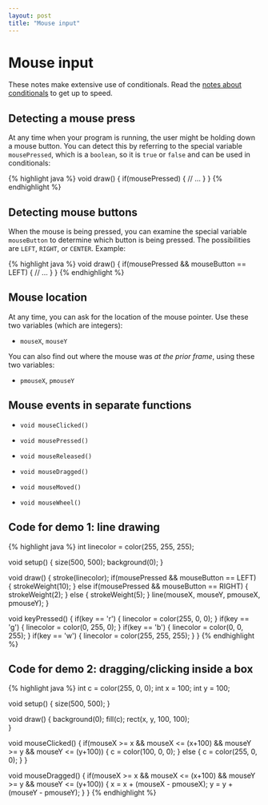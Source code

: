 ```yaml
---
layout: post
title: "Mouse input"
---
```


# Mouse input

These notes make extensive use of conditionals. Read the
[notes about conditionals](/guides/2015-09-01-conditionals.html) to
get up to speed.

## Detecting a mouse press

At any time when your program is running, the user might be holding
down a mouse button. You can detect this by referring to the special
variable `mousePressed`, which is a `boolean`, so it is `true` or
`false` and can be used in conditionals:

{% highlight java %}
void draw()
{
  if(mousePressed)
  {
    // ...
  }
}
{% endhighlight %}

## Detecting mouse buttons

When the mouse is being pressed, you can examine the special variable
`mouseButton` to determine which button is being pressed. The
possibilities are `LEFT`, `RIGHT`, or `CENTER`. Example:

{% highlight java %}
void draw()
{
  if(mousePressed && mouseButton == LEFT)
  {
    // ...
  }
}
{% endhighlight %}

## Mouse location

At any time, you can ask for the location of the mouse pointer. Use
these two variables (which are integers):

- `mouseX`, `mouseY`

You can also find out where the mouse was *at the prior frame*, using
these two variables:

- `pmouseX`, `pmouseY`

## Mouse events in separate functions

- `void mouseClicked()`

- `void mousePressed()`

- `void mouseReleased()`

- `void mouseDragged()`

- `void mouseMoved()`

- `void mouseWheel()`

## Code for demo 1: line drawing

{% highlight java %}
int linecolor = color(255, 255, 255);

void setup()
{
  size(500, 500);
  background(0);
}

void draw()
{
  stroke(linecolor);
  if(mousePressed && mouseButton == LEFT)
  {
    strokeWeight(10);
  }
  else if(mousePressed && mouseButton == RIGHT)
  {
    strokeWeight(2);
  }
  else
  {
    strokeWeight(5);
  }
  line(mouseX, mouseY, pmouseX, pmouseY);
}

void keyPressed()
{
  if(key == 'r')
  {
    linecolor = color(255, 0, 0);
  }
  if(key == 'g')
  {
    linecolor = color(0, 255, 0);
  }
  if(key == 'b')
  {
    linecolor = color(0, 0, 255);
  }
  if(key == 'w')
  {
    linecolor = color(255, 255, 255);
  }
}
{% endhighlight %}

## Code for demo 2: dragging/clicking inside a box

{% highlight java %}
int c = color(255, 0, 0);
int x = 100;
int y = 100;

void setup()
{
  size(500, 500);
}

void draw()
{
  background(0);
  fill(c);
  rect(x, y, 100, 100);  
}

void mouseClicked()
{
  if(mouseX >= x && mouseX <= (x+100) &&
     mouseY >= y && mouseY <= (y+100))
  {
    c = color(100, 0, 0);
  }
  else
  {
    c = color(255, 0, 0);
  }
}

void mouseDragged()
{
  if(mouseX >= x && mouseX <= (x+100) &&
     mouseY >= y && mouseY <= (y+100))
  {
    x = x + (mouseX - pmouseX);
    y = y + (mouseY - pmouseY);
  }
}
{% endhighlight %}




